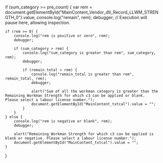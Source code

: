 if (sum_category >= pre_count) {
    var rem = document.getElementById("MainContent_Vendor_dtl_Record_LLWM_STRENGTH_0").value;
    console.log("remain", rem);
    debugger; // Execution will pause here, allowing inspection.

    if (rem >= 0) {
        console.log("rem is positive or zero", rem);
        debugger;

        if (sum_category > rem) {
            console.log("sum_category is greater than rem", sum_category, rem);
            debugger;

            if (remain_total > rem) {
                console.log("remain_total is greater than rem", remain_total, rem);
                debugger;

                alert("Sum of all the workman category is greater than the Remaining Workman Strength for which c3 can be applied or blank. Please select a labour license number.");
                document.getElementById("MainContent_txtcal").value = "";
            }
        }
    } else {
        console.log("rem is negative or blank", rem);
        debugger;

        alert("Remaining Workman Strength for which c3 can be applied is blank or negative. Please select a labour license number.");
        document.getElementById("MainContent_txtcal").value = "";
    }
}
